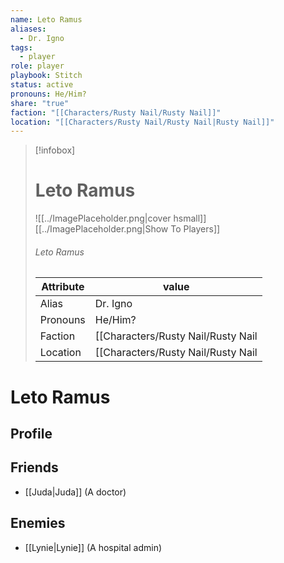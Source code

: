 ```yaml
---
name: Leto Ramus
aliases:
  - Dr. Igno
tags:
  - player
role: player
playbook: Stitch
status: active
pronouns: He/Him?
share: "true"
faction: "[[Characters/Rusty Nail/Rusty Nail]]"
location: "[[Characters/Rusty Nail/Rusty Nail|Rusty Nail]]"
---
```



> [!infobox]
> # Leto Ramus
> ![[../ImagePlaceholder.png|cover hsmall]]
> [[../ImagePlaceholder.png|Show To Players]]
> ###### Leto Ramus
> Attribute |  value |
> ---|---|
> Alias | Dr. Igno
> Pronouns | He/Him?
> Faction | [[Characters/Rusty Nail/Rusty Nail|Rusty Nail]]
> Location | [[Characters/Rusty Nail/Rusty Nail|Rusty Nail]] |

# Leto Ramus
## Profile

## Friends
- [[Juda|Juda]] (A doctor)
## Enemies
- [[Lynie|Lynie]] (A hospital admin)
